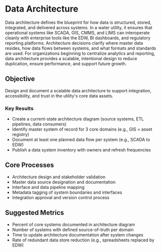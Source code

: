 # Data Architecture
Data architecture defines the blueprint for how data is structured, stored, integrated, and delivered across systems. In a water utility, it ensures that operational systems like SCADA, GIS, CMMS, and LIMS can interoperate cleanly with enterprise tools like the EDW, BI dashboards, and regulatory reporting platforms. Architecture decisions clarify where master data resides, how data flows between systems, and what formats and standards are used. For organizations beginning to centralize analytics and reporting, data architecture provides a scalable, intentional design to reduce duplication, ensure performance, and support future growth.

## Objective
Design and document a scalable data architecture to support integration, accessibility, and trust in the utility's core data assets.

### Key Results
- Create a current-state architecture diagram (source systems, ETL pipelines, data consumers)  
- Identify master system of record for 3 core domains (e.g., GIS = asset registry)  
- Document at least one planned data flow per system (e.g., SCADA to EDW)  
- Publish a data system inventory with owners and refresh frequencies  

## Core Processes
- Architecture design and stakeholder validation  
- Master data source designation and documentation  
- Interface and data pipeline mapping  
- Metadata tagging of system boundaries and interfaces  
- Integration approval and version control process  

## Suggested Metrics
- Percent of core systems documented in architecture diagram  
- Number of systems with defined source-of-truth per domain  
- Time to update architecture documentation after system changes  
- Rate of redundant data store reduction (e.g., spreadsheets replaced by EDW)